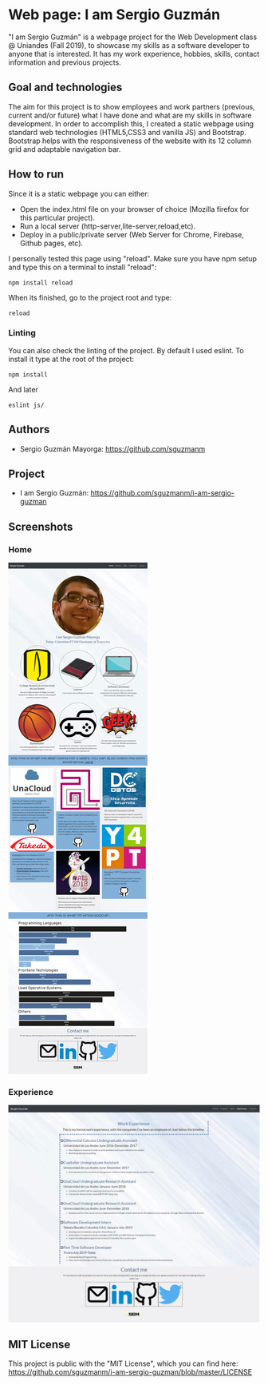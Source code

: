 # Web page: I am Sergio Guzmán

"I am Sergio Guzmán" is a webpage project for the Web Development class @ Uniandes (Fall 2019), to showcase my skills as a software developer to anyone that is interested. It has my work experience, hobbies, skills, contact information and previous projects.

## Goal and technologies

The aim for this project is to show employees and work partners (previous, current and/or future) what I have done and what are my skills in software development. In order to accomplish this, I created a static webpage using standard web technologies (HTML5,CSS3 and vanilla JS) and Bootstrap. Bootstrap helps with the responsiveness of the website with its 12 column grid and adaptable navigation bar.

## How to run

Since it is a static webpage you can either:

- Open the index.html file on your browser of choice (Mozilla firefox for this particular project).
- Run a local server (http-server,lite-server,reload,etc).
- Deploy in a public/private server (Web Server for Chrome, Firebase, Github pages, etc).

I personally tested this page using "reload". Make sure you have npm setup and type this on a terminal to install "reload":

```
npm install reload
```

When its finished, go to the project root and type:

```
reload
```

### Linting

You can also check the linting of the project. By default I used eslint. To install it type at the root of the project:

```
npm install
```

And later

```
eslint js/
```

## Authors

- Sergio Guzmán Mayorga: https://github.com/sguzmanm

## Project

- I am Sergio Guzmán: https://github.com/sguzmanm/i-am-sergio-guzman

## Screenshots

### Home

![Home page image](./preview/home.png "Home page")

### Experience

![Experience page image](./preview/experience.png "Experience page image")

## MIT License

This project is public with the "MIT License", which you can find here: https://github.com/sguzmanm/i-am-sergio-guzman/blob/master/LICENSE
